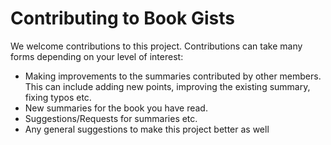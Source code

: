 # Contributing to Book Gists

We welcome contributions to this project.  Contributions can take many forms depending
on your level of interest:

* Making improvements to the summaries contributed by other members.  This can include adding new points, improving the existing summary, fixing typos etc.
* New summaries for the book you have read.
* Suggestions/Requests for summaries etc.
* Any general suggestions to make this project better as well
